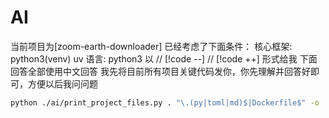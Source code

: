 # AI

当前项目为[zoom-earth-downloader]
已经考虑了下面条件：
核心框架: python3(venv) uv
语言: python3
以 // [!code --] // [!code ++] 形式给我
下面回答全部使用中文回答
我先将目前所有项目关键代码发你，你先理解并回答好即可，方便以后我问问题

```bash
python ./ai/print_project_files.py . "\.(py|toml|md)$|Dockerfile$" -o ./ai/project_context.txt -e ".env,.git,dist,build,.vscode,ai,.venv,__pycache__"
```
